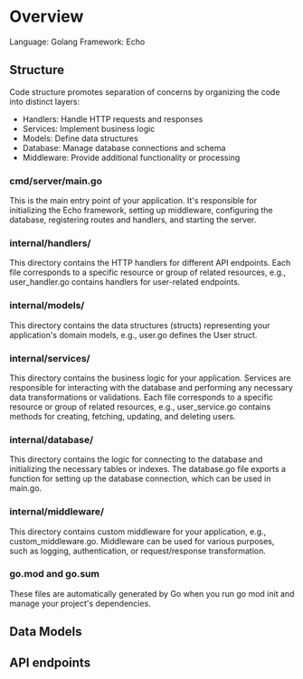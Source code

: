 # Overview

Language: Golang
Framework: Echo

## Structure

Code structure promotes separation of concerns by organizing the code into distinct layers:

- Handlers: Handle HTTP requests and responses
- Services: Implement business logic
- Models: Define data structures
- Database: Manage database connections and schema
- Middleware: Provide additional functionality or processing

### cmd/server/main.go

This is the main entry point of your application. It's responsible for initializing the Echo framework, setting up middleware, configuring the database, registering routes and handlers, and starting the server.

### internal/handlers/

This directory contains the HTTP handlers for different API endpoints. Each file corresponds to a specific resource or group of related resources, e.g., user_handler.go contains handlers for user-related endpoints.

### internal/models/

This directory contains the data structures (structs) representing your application's domain models, e.g., user.go defines the User struct.

### internal/services/

This directory contains the business logic for your application. Services are responsible for interacting with the database and performing any necessary data transformations or validations. Each file corresponds to a specific resource or group of related resources, e.g., user_service.go contains methods for creating, fetching, updating, and deleting users.

### internal/database/

This directory contains the logic for connecting to the database and initializing the necessary tables or indexes. The database.go file exports a function for setting up the database connection, which can be used in main.go.

### internal/middleware/

This directory contains custom middleware for your application, e.g., custom_middleware.go. Middleware can be used for various purposes, such as logging, authentication, or request/response transformation.

### go.mod and go.sum

These files are automatically generated by Go when you run go mod init and manage your project's dependencies.

## Data Models


## API endpoints
